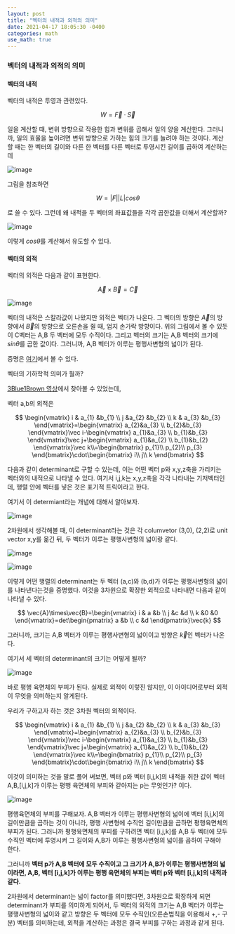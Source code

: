 ```yaml
---
layout: post
title: "벡터의 내적과 외적의 의미"
date: 2021-04-17 18:05:30 -0400
categories: math
use_math: true
---
```


### 벡터의 내적과 외적의 의미

#### 벡터의 내적

벡터의 내적은 투영과 관련있다. 


$$
W=\vec{F} \cdot\vec{S}
$$


일을 계산할 때, 변위 방향으로 작용한 힘과 변위를 곱해서 일의 양을 계산한다. 그러니까, 일의 효율을 높이려면 변위 방향으로 가하는 힘의 크기를 늘려야 하는 것이다. 계산할 때는 한 벡터의 길이와 다른 한 벡터를 다른 벡터로 투영시킨 길이를 곱하여 계산하는데



![image](https://user-images.githubusercontent.com/67038853/115110948-d453e980-9fb8-11eb-8b9b-a48012d3d7d5.png)

그림을 참조하면


$$
W=|F| |L|cos\theta
$$


로 쓸 수 있다. 그런데 왜 내적을 두 벡터의 좌표값들을 각각 곱한값을 더해서 계산할까?



 ![image](https://user-images.githubusercontent.com/67038853/115111316-c3a47300-9fba-11eb-91fc-3906f8f387c1.png)

이렇게 $cos\theta$를 계산해서 유도할 수 있다.

#### 벡터의 외적

벡터의 외적은 다음과 같이 표현한다.



$$
\vec{A}\times\vec{B}=\vec{C}
$$



![image](https://user-images.githubusercontent.com/67038853/115111444-60ffa700-9fbb-11eb-84be-2c9d4923d3e5.png)

벡터의 내적은 스칼라값이 나왔지만 외적은 벡터가 나온다. 그 벡터의 방향은 $\vec{A}$의 방향에서 $\vec{B}$의 방향으로 오른손을 쥘 때, 엄지 손가락 방향이다. 위의 그림에서 볼 수 있듯이 C벡터는 A,B 두 벡터에 모두 수직이다. 그리고 벡터의 크기는 A,B 벡터의 크기에 $sin\theta$를 곱한 값이다. 그러니까, A,B 벡터가 이루는 평행사변형의 넓이가 된다.

증명은 [여기](https://youtu.be/nMhMP01m1xo)에서 볼 수 있다.

벡터의 기하학적 의미가 뭘까?

[3Blue1Brown 영상](https://youtu.be/BaM7OCEm3G0)에서 찾아볼 수 있었는데,

벡터 a,b의 외적은



$$
\begin{vmatrix}
i & a_{1} &b_{1} \\ 
j &a_{2}  &b_{2} \\ 
k & a_{3} &b_{3} 
\end{vmatrix}=\begin{vmatrix}
a_{2}&a_{3} \\
b_{2}&b_{3}
\end{vmatrix}\vec i-\begin{vmatrix}
a_{1}&a_{3} \\
b_{1}&b_{3}
\end{vmatrix}\vec j+\begin{vmatrix}
a_{1}&a_{2} \\
b_{1}&b_{2}
\end{vmatrix}\vec k\\=\begin{bmatrix}
p_{1}\\ 
p_{2}\\ 
p_{3}
\end{bmatrix}\cdot\begin{bmatrix}
i\\ 
j\\ 
k
\end{bmatrix}
$$


다음과 같이 determinant로 구할 수 있는데, 이는 어떤 벡터 p와 x,y,z축을 가리키는 벡터와의 내적으로 나타낼 수 있다. 여기서 i,j,k는 x,y,z축을 각각 나타내는 기저벡터인데, 행렬 안에 벡터를 넣은 것은 표기적 트릭이라고 한다.

여기서 이 determiant라는 개념에 대해서 알아보자.

![image](https://user-images.githubusercontent.com/67038853/115116312-d7100800-9fd3-11eb-89c4-b64943564704.png)

2차원에서 생각해볼 때, 이 determinant라는 것은 각 columvetor (3,0), (2,2)로 unit vector x,y를 옮긴 뒤, 두 벡터가 이루는 평행사변형의 넓이랑 같다.  

![image](https://user-images.githubusercontent.com/67038853/115117332-f0678300-9fd8-11eb-861f-515d8b02c84f.png)

![image](https://user-images.githubusercontent.com/67038853/115117387-41777700-9fd9-11eb-89bb-402c3ac4fc90.png)

이렇게 어떤 행렬의 determinant는 두 벡터 (a,c)와 (b,d)가 이루는 평행사변형의 넓이를 나타낸다는것을 증명했다. 이것을 3차원으로 확장한 외적으로 나타내면 다음과 같이 나타낼 수 있다.


$$
\vec{A}\times\vec{B}=\begin{vmatrix}
i & a &b \\ 
j &c  &d \\ 
k &0 &0 
\end{vmatrix}=det\begin{pmatrix}
a &b \\ 
c &d 
\end{pmatrix}\vec{k}
$$



그러니까, 크기는 A,B 벡터가 이루는 평행사변형의 넓이이고 방향은 $\vec{k}$인 벡터가 나온다. 

여기서 세 벡터의 determinant의 크기는 어떻게 될까?

![image](https://user-images.githubusercontent.com/67038853/115118511-789c5700-9fde-11eb-958b-da048753a50d.png)

바로 평행 육면체의 부피가 된다. 실제로 외적이 이렇진 않지만, 이 아이디어로부터 외적이 무엇을 의미하는지 알게된다.

우리가 구하고자 하는 것은 3차원 벡터의 외적이다.




$$
\begin{vmatrix}
i & a_{1} &b_{1} \\ 
j &a_{2}  &b_{2} \\ 
k & a_{3} &b_{3} 
\end{vmatrix}=\begin{vmatrix}
a_{2}&a_{3} \\
b_{2}&b_{3}
\end{vmatrix}\vec i-\begin{vmatrix}
a_{1}&a_{3} \\
b_{1}&b_{3}
\end{vmatrix}\vec j+\begin{vmatrix}
a_{1}&a_{2} \\
b_{1}&b_{2}
\end{vmatrix}\vec k\\=\begin{bmatrix}
p_{1}\\ 
p_{2}\\ 
p_{3}
\end{bmatrix}\cdot\begin{bmatrix}
i\\ 
j\\ 
k
\end{bmatrix}
$$



이것이 의미하는 것을 말로 풀어 써보면, 벡터 p와 벡터 [i,j,k]의 내적을 취한 값이 벡터 A,B,[i,j,k]가 이루는 평행 육면체의 부피와 같아지는 p는 무엇인가? 이다.

![image](https://user-images.githubusercontent.com/67038853/115120789-44c72e80-9fea-11eb-82b5-ae7c5ea2b6e5.png)

평행육면체의 부피를 구해보자. A,B 벡터가 이루는 평행사변형의 넓이에 벡터 [i,j,k]의 길이만큼을 곱하는 것이 아니라, 평행 사변형에 수직인 길이만큼을 곱하면 평행육면체의 부피가 된다. 그러니까 평행육면체의 부피를 구하려면 벡터 [i,j,k]를 A,B 두 벡터에 모두 수직인 벡터에 투영시켜 그 길이와 A,B가 이루는 평행사변형의 넓이를 곱하여 구해야 한다.

그러니까 **벡터 p가 A,B 벡터에 모두 수직이고 그 크기가 A,B가 이루는 평행사변형의 넓이라면, A,B, 벡터 [i,j,k]가 이루는 평행 육면체의 부피는 벡터 p와 벡터 [i,j,k]의 내적과 같다.**

 2차원에서 determinant는 넓이 factor를 의미했다면, 3차원으로 확장하게 되면 determinant가 부피를 의미하게 되어서, 두 벡터의 외적의 크기는 A,B 벡터가 이루는 평행사변형의 넓이와 같고 방향은 두 벡터에 모두 수직인(오른손법칙을 이용해서 +,- 구분) 벡터를 의미하는데, 외적을 계산하는 과정은 결국 부피를 구하는 과정과 같게 된다.



















